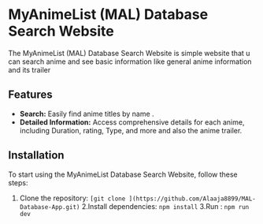 
# MyAnimeList (MAL) Database Search Website

The MyAnimeList (MAL) Database Search Website is simple website that u can search anime and see basic information like general anime information and its trailer 

## Features

- **Search:** Easily find anime titles by name .
- **Detailed Information:** Access comprehensive details for each anime, including Duration, rating, Type, and more and also the anime trailer.

## Installation

To start using the MyAnimeList Database Search Website, follow these steps:

1. Clone the repository:
  `[git clone ](https://github.com/Alaaja8899/MAL-Database-App.git)`
2.Install dependencies:
  `npm install`
3.Run :
  `npm run dev`
